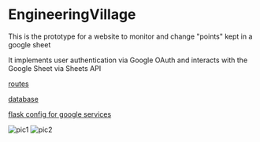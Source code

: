 # EngineeringVillage

This is the prototype for a website to monitor and change "points" kept in a google sheet

It implements user authentication via Google OAuth and interacts with the Google Sheet via Sheets API

[routes](https://github.com/chadali/EngineeringVillage/blob/master/app/views.py)

[database](https://github.com/chadali/EngineeringVillage/blob/master/app/models.py)

[flask config for google services](https://github.com/chadali/EngineeringVillage/blob/master/app/__init__.py)

![pic1](https://i.imgur.com/oLNjmkI.png)
![pic2](https://i.imgur.com/L7Ofbbk.jpg)
